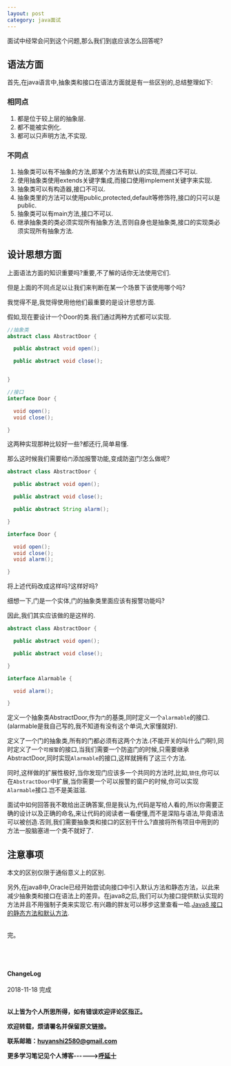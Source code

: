```yaml
---
layout: post
category: java面试
---
```


面试中经常会问到这个问题,那么我们到底应该怎么回答呢?

## 语法方面

首先,在java语言中,抽象类和接口在语法方面就是有一些区别的,总结整理如下:

### 相同点

1. 都是位于较上层的抽象层.
2. 都不能被实例化.
3. 都可以只声明方法,不实现.

### 不同点

1. 抽象类可以有不抽象的方法,即某个方法有默认的实现,而接口不可以.
2. 使用抽象类使用extends关键字集成,而接口使用implement关键字来实现.
3. 抽象类可以有构造器,接口不可以.
4. 抽象类里的方法可以使用public,protected,default等修饰符,接口的只可以是public.
5. 抽象类可以有main方法,接口不可以.
6. 继承抽象类的类必须实现所有抽象方法,否则自身也是抽象类,接口的实现类必须实现所有抽象方法.


## 设计思想方面

上面语法方面的知识重要吗?重要,不了解的话你无法使用它们.

但是上面的不同点足以让我们来判断在某一个场景下该使用哪个吗?

我觉得不是,我觉得使用他他们最重要的是设计思想方面.


假如,现在要设计一个Door的类.我们通过两种方式都可以实现.

```java
//抽象类
abstract class AbstractDoor {

  public abstract void open();

  public abstract void close();


}

//接口
interface Door {

  void open();
  void close();

}
```

这两种实现那种比较好一些?都还行,简单易懂.

那么这时候我们需要给`门`添加报警功能,变成防盗门!怎么做呢?

```java
abstract class AbstractDoor {

  public abstract void open();

  public abstract void close();

  public abstract String alarm();

}

interface Door {

  void open();
  void close();
  void alarm();

}
```

将上述代码改成这样吗?这样好吗?

细想一下,门是一个实体,门的抽象类里面应该有报警功能吗?

因此,我们其实应该做的是这样的.

```java
abstract class AbstractDoor {

  public abstract void open();

  public abstract void close();

}

interface Alarmable {

  void alarm();

}
```

定义一个抽象类AbstractDoor,作为`门`的基类,同时定义一个`alarmable`的接口.(alarmable是我自己写的,我不知道有没有这个单词,大家懂就好).

定义了一个门的抽象类,所有的门都必须有这两个方法.(不能开关的叫什么门啊!),同时定义了一个`可报警`的接口,当我们需要一个防盗门的时候,只需要继承AbstractDoor,同时实现`Alarmable`的接口,这样就拥有了这三个方法.

同时,这样做的扩展性极好,当你发现门应该多一个共同的方法时,比如,`锁住`,你可以在`AbstractDoor`中扩展,当你需要一个可以报警的窗户的时候,你可以实现`Alarmable`接口.岂不是美滋滋.

面试中如何回答我不敢给出正确答案,但是我认为,代码是写给人看的,所以你需要正确的设计以及正确的命名,来让代码的阅读者一看便懂,而不是深陷与语法,毕竟语法可以被创造.否则,我们需要抽象类和接口的区别干什么?直接将所有项目中用到的方法一股脑塞进一个类不就好了.

## 注意事项

本文的区别仅限于通俗意义上的区别.

另外,在java8中,Oracle已经开始尝试向接口中引入默认方法和静态方法，以此来减少抽象类和接口在语法上的差异。在java8之后,我们可以为接口提供默认实现的方法并且不用强制子类来实现它.有兴趣的胖友可以移步这里查看一哈.<a href="{{ site.baseurl }}/java8/java/2018/03/10/java8-%E6%8E%A5%E5%8F%A3%E7%9A%84%E9%9D%99%E6%80%81%E6%96%B9%E6%B3%95%E5%92%8C%E9%BB%98%E8%AE%A4%E6%96%B9%E6%B3%95/">Java8 接口的静态方法和默认方法</a>.



<br>
完。

<br>
<br>
<br>
<br>
<h4>ChangeLog</h4>
2018-11-18 完成
<br>
<br>

**以上皆为个人所思所得，如有错误欢迎评论区指正。**

**欢迎转载，烦请署名并保留原文链接。**

**联系邮箱：huyanshi2580@gmail.com**

**更多学习笔记见个人博客------><a href="{{ site.baseurl }}/">呼延十</a>**
